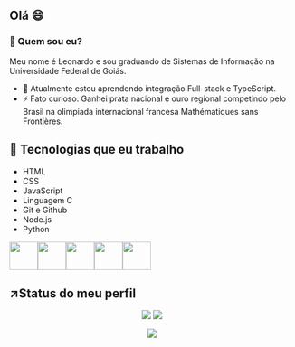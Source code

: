   ## Olá 😄

  ### 🤔 Quem sou eu?
  Meu nome é Leonardo e sou graduando de Sistemas de Informação na Universidade Federal de Goiás.
- 🌱 Atualmente estou aprendendo integração Full-stack e TypeScript.
- ⚡ Fato curioso: Ganhei prata nacional e ouro regional competindo pelo Brasil na olimpiada internacional francesa Mathématiques sans Frontières.

## 🌟 Tecnologias que eu trabalho
- HTML
- CSS
- JavaScript
- Linguagem C
- Git e Github
- Node.js
- Python

<img src="https://cdn.jsdelivr.net/gh/devicons/devicon@latest/icons/html5/html5-original.svg" width="50px"/><img src="https://cdn.jsdelivr.net/gh/devicons/devicon@latest/icons/css3/css3-original.svg" width="50px"/><img src="https://cdn.jsdelivr.net/gh/devicons/devicon@latest/icons/javascript/javascript-original.svg" width="50px"/><img src="https://cdn.jsdelivr.net/gh/devicons/devicon/icons/c/c-original.svg" width="50px"/><img src="https://cdn.jsdelivr.net/gh/devicons/devicon@latest/icons/python/python-original.svg" width="50px"/>

## ↗️Status do meu perfil

<div align="center">
  <div>
   
![](http://github-profile-summary-cards.vercel.app/api/cards/stats?username=leonardoelimaa&theme=tokyonight)
![](http://github-profile-summary-cards.vercel.app/api/cards/repos-per-language?username=leonardoelimaa&theme=tokyonight)
  </div>
  
![](http://github-profile-summary-cards.vercel.app/api/cards/profile-details?username=leonardoelimaa&theme=tokyonight)
</div>

          
          
  

